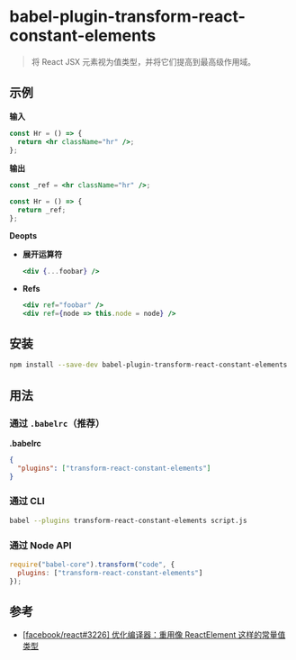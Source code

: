 # babel-plugin-transform-react-constant-elements

> 将 React JSX 元素视为值类型，并将它们提高到最高级作用域。

## 示例

**输入**

```jsx
const Hr = () => {
  return <hr className="hr" />;
};
```

**输出**

```jsx
const _ref = <hr className="hr" />;

const Hr = () => {
  return _ref;
};
```

**Deopts**

- **展开运算符**

  ```jsx
  <div {...foobar} />
  ```

- **Refs**

  ```jsx
  <div ref="foobar" />
  <div ref={node => this.node = node} />
  ```

## 安装

```sh
npm install --save-dev babel-plugin-transform-react-constant-elements
```

## 用法

### 通过 `.babelrc`（推荐）

**.babelrc**

```json
{
  "plugins": ["transform-react-constant-elements"]
}
```

### 通过 CLI

```sh
babel --plugins transform-react-constant-elements script.js
```

### 通过 Node API

```javascript
require("babel-core").transform("code", {
  plugins: ["transform-react-constant-elements"]
});
```

## 参考

* [[facebook/react#3226] 优化编译器：重用像 ReactElement 这样的常量值类型](https://github.com/facebook/react/issues/3226)
